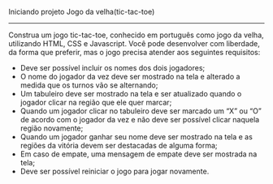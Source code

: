 Iniciando projeto Jogo da velha(tic-tac-toe) </br>

<hr>
Construa um jogo tic-tac-toe, conhecido em português como jogo da velha, utilizando HTML, CSS e Javascript. Você pode desenvolver com liberdade, da forma que preferir, mas o jogo precisa atender aos seguintes requisitos:

- Deve ser possível incluir os nomes dos dois jogadores;
- O nome do jogador da vez deve ser mostrado na tela e alterado a medida que os turnos vão se alternando;
- Um tabuleiro deve ser mostrado na tela e ser atualizado quando o jogador clicar na região que ele quer marcar;
- Quando um jogador clicar no tabuleiro deve ser marcado um “X” ou “O” de acordo com o jogador da vez e não deve ser possível clicar naquela região novamente;
- Quando um jogador ganhar seu nome deve ser mostrado na tela e as regiões da vitória devem ser destacadas de alguma forma;
- Em caso de empate, uma mensagem de empate deve ser mostrada na tela;
- Deve ser possível reiniciar o jogo para jogar novamente.
